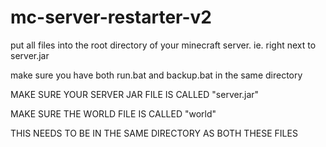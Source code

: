 # mc-server-restarter-v2
put all files into the root directory of your minecraft server. ie. right next to server.jar

make sure you have both run.bat and backup.bat in the same directory

MAKE SURE YOUR SERVER JAR FILE IS CALLED "server.jar"

MAKE SURE THE WORLD FILE IS CALLED "world"

THIS NEEDS TO BE IN THE SAME DIRECTORY AS BOTH THESE FILES

